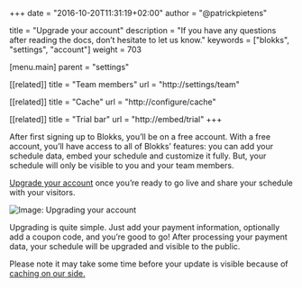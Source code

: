 +++
date            = "2016-10-20T11:31:19+02:00"
author          = "@patrickpietens"

title           = "Upgrade your account"
description     = "If you have any questions after reading the docs, don’t hesitate to let us know."
keywords        = ["blokks", "settings", "account"]
weight          = 703

[menu.main]
parent          = "settings"

[[related]]
title = "Team members"
url = "http://settings/team"

[[related]]
title = "Cache"
url = "http://configure/cache"

[[related]]
title = "Trial bar"
url = "http://embed/trial"
+++

After first signing up to Blokks, you’ll be on a free account. With a free account, you’ll have access to all of Blokks’ features: you can add your schedule data, embed your schedule and customize it fully. But, your schedule will only be visible to you and your team members.

[Upgrade your account](https://blokks.co/manage/upgrades) once you’re ready to go live and share your schedule with your visitors.

![Image: Upgrading your account](https://blokks.co/docs/images/image.png)

Upgrading is quite simple. Just add your payment information, optionally add a coupon code, and you’re good to go! After processing your payment data, your schedule will be upgraded and visible to the public.

<span class='note'>Please note it may take some time before your update is visible because of [caching on our side.](http://configure/cache)</span>